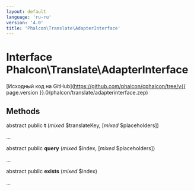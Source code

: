 ```yaml
---
layout: default
language: 'ru-ru'
version: '4.0'
title: 'Phalcon\Translate\AdapterInterface'
---
```

# Interface **Phalcon\Translate\AdapterInterface**

[Исходный код на GitHub](https://github.com/phalcon/cphalcon/tree/v{{ page.version }}.0/phalcon/translate/adapterinterface.zep)

## Methods

abstract public **t** (*mixed* $translateKey, [*mixed* $placeholders])

...

abstract public **query** (*mixed* $index, [*mixed* $placeholders])

...

abstract public **exists** (*mixed* $index)

...